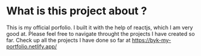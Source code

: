 # What is this project about ?

This is my official porfolio. I built it with the help of reactjs, which I am very good at.
Please feel free to navigate throught the projects I have created so far.
Check up all the projects I have done so far at https://byk-my-portfolio.netlify.app/
